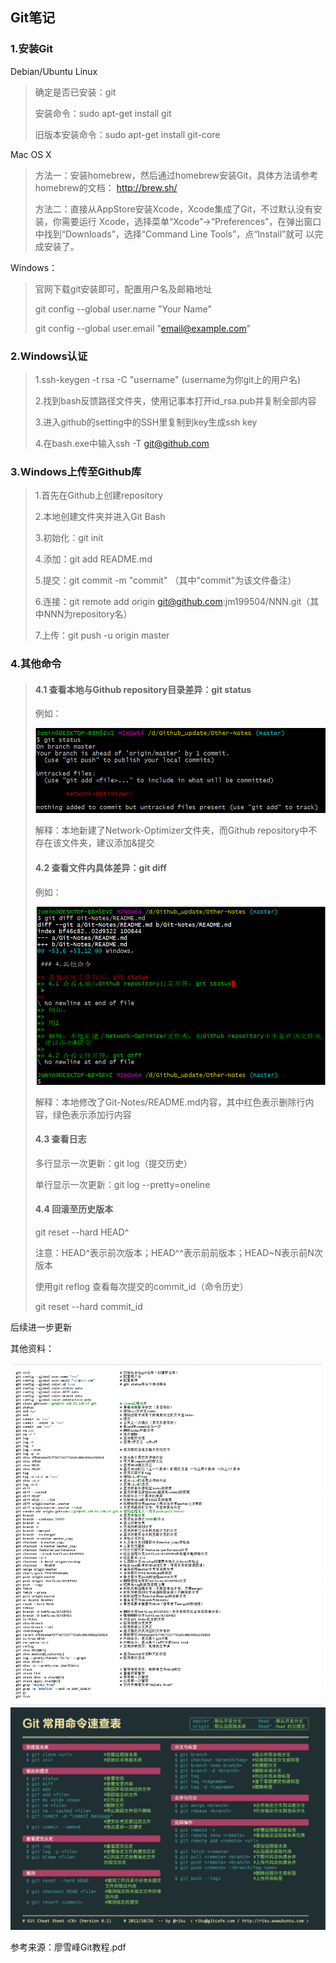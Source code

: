 ## Git笔记

### 1.安装Git

Debian/Ubuntu Linux

> 确定是否已安装：git
>
> 安装命令：sudo apt-get install git
>
> 旧版本安装命令：sudo apt-get install git-core 

Mac OS X

>方法一：安装homebrew，然后通过homebrew安装Git，具体方法请参考homebrew的文档： http://brew.sh/ 
>
>方法二：直接从AppStore安装Xcode，Xcode集成了Git，不过默认没有安装，你需要运⾏ Xcode，选择菜单“Xcode”->“Preferences”，在弹出窗⼝中找到“Downloads”，选择“Command Line Tools”，点“Install”就可
>以完成安装了。 

Windows：

> 官网下载git安装即可，配置用户名及邮箱地址
>
> git config --global user.name "Your Name" 
>
> git config --global user.email "email@example.com" 

### 2.Windows认证

> 1.ssh-keygen -t rsa -C "username"  (username为你git上的用户名)
>
> 2.找到bash反馈路径文件夹，使用记事本打开id_rsa.pub并复制全部内容
>
> 3.进入github的setting中的SSH里复制到key生成ssh key
>
> 4.在bash.exe中输入ssh -T git@github.com

### 3.Windows上传至Github库

> 1.首先在Github上创建repository
>
> 2.本地创建文件夹并进入Git Bash
>
> 3.初始化：git init
>
> 4.添加：git add README.md
>
> 5.提交：git commit -m "commit" （其中"commit"为该文件备注）
>
> 6.连接：git remote add origin git@github.com:jm199504/NNN.git（其中NNN为repository名）
>
> 7.上传：git push -u origin master

### 4.其他命令

> #### 4.1 查看本地与Github repository目录差异：git status 
>
> 例如：
>
> <img src="https://github.com/jm199504/Other-Notes/blob/master/Git-Notes/images/1.png" width="500">
>
> 解释：本地新建了Network-Optimizer文件夹，而Github repository中不存在该文件夹，建议添加&提交
>
> #### 4.2 查看文件内具体差异：git diff
>
> 例如：
>
> <img src="https://github.com/jm199504/Other-Notes/blob/master/Git-Notes/images/2.png" width="500">
>
> 解释：本地修改了Git-Notes/README.md内容，其中红色表示删除行内容，绿色表示添加行内容
>
> #### 4.3 查看日志
>
> 多行显示一次更新：git log（提交历史）
>
> 单行显示一次更新：git log --pretty=oneline
>
> #### 4.4 回滚至历史版本
>
> git reset --hard HEAD^ 
>
> 注意：HEAD^表示前次版本；HEAD^^表示前前版本；HEAD~N表示前N次版本
>
> 使用git reflog 查看每次提交的commit_id（命令历史）
>
> git reset --hard commit_id

后续进一步更新



其他资料：

 <img src="https://github.com/jm199504/Other-Notes/blob/master/Git-Notes/images/3.png">



 <img src="https://github.com/jm199504/Other-Notes/blob/master/Git-Notes/images/4.jpg">





参考来源：廖雪峰Git教程.pdf

